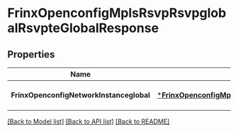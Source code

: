 # FrinxOpenconfigMplsRsvpRsvpglobalRsvpteGlobalResponse

## Properties
Name | Type | Description | Notes
------------ | ------------- | ------------- | -------------
**FrinxOpenconfigNetworkInstanceglobal** | [***FrinxOpenconfigMplsRsvpRsvpglobalRsvpteGlobal**](frinx.openconfig.mpls.rsvp.rsvpglobal.rsvpte.Global.md) |  | [optional] [default to null]

[[Back to Model list]](../README.md#documentation-for-models) [[Back to API list]](../README.md#documentation-for-api-endpoints) [[Back to README]](../README.md)


